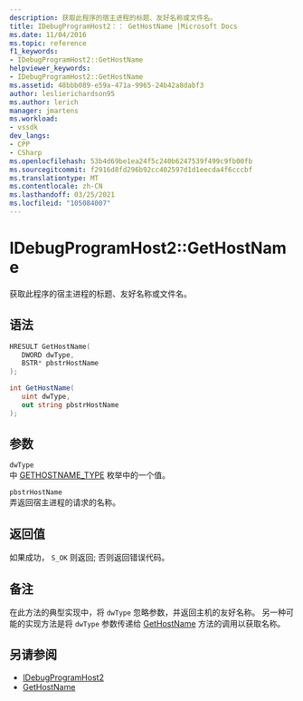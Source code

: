 ```yaml
---
description: 获取此程序的宿主进程的标题、友好名称或文件名。
title: IDebugProgramHost2：： GetHostName |Microsoft Docs
ms.date: 11/04/2016
ms.topic: reference
f1_keywords:
- IDebugProgramHost2::GetHostName
helpviewer_keywords:
- IDebugProgramHost2::GetHostName
ms.assetid: 48bbb089-e59a-471a-9965-24b42a8dabf3
author: leslierichardson95
ms.author: lerich
manager: jmartens
ms.workload:
- vssdk
dev_langs:
- CPP
- CSharp
ms.openlocfilehash: 53b4d69be1ea24f5c240b6247539f499c9fb00fb
ms.sourcegitcommit: f2916d8fd296b92cc402597d1d1eecda4f6cccbf
ms.translationtype: MT
ms.contentlocale: zh-CN
ms.lasthandoff: 03/25/2021
ms.locfileid: "105084007"
---
```

# <a name="idebugprogramhost2gethostname"></a>IDebugProgramHost2::GetHostName
获取此程序的宿主进程的标题、友好名称或文件名。

## <a name="syntax"></a>语法

```cpp
HRESULT GetHostName( 
   DWORD dwType,
   BSTR* pbstrHostName
);
```

```csharp
int GetHostName( 
   uint dwType,
   out string pbstrHostName
);
```

## <a name="parameters"></a>参数
`dwType`\
中 [GETHOSTNAME_TYPE](../../../extensibility/debugger/reference/gethostname-type.md) 枚举中的一个值。

`pbstrHostName`\
弄返回宿主进程的请求的名称。

## <a name="return-value"></a>返回值
 如果成功， `S_OK` 则返回; 否则返回错误代码。

## <a name="remarks"></a>备注
 在此方法的典型实现中，将 `dwType` 忽略参数，并返回主机的友好名称。 另一种可能的实现方法是将 `dwType` 参数传递给 [GetHostName](../../../extensibility/debugger/reference/idebugprogramnode2-gethostname.md) 方法的调用以获取名称。

## <a name="see-also"></a>另请参阅
- [IDebugProgramHost2](../../../extensibility/debugger/reference/idebugprogramhost2.md)
- [GetHostName](../../../extensibility/debugger/reference/idebugprogramnode2-gethostname.md)
